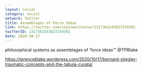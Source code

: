 ```yaml
---
layout: social
category: social
network: Twitter
title: Assemblages of Force Ideas
link: https://twitter.com/steinea/status/1317361543827259392
twitterID: 1317361543827259392
date: 2020-10-17
---
```


philosophical systems as assemblages of 'force ideas'" @TPBlake

<https://terenceblake.wordpress.com/2020/10/17/bernard-stiegler-traumatic-concepts-and-the-tabula-curata/>
